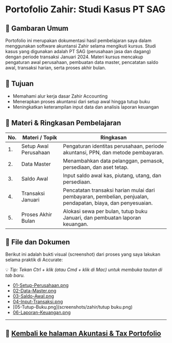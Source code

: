# Portofolio Zahir: Studi Kasus PT SAG

## 📌 Gambaran Umum

Portofolio ini merupakan dokumentasi hasil pembelajaran saya dalam menggunakan software akuntansi Zahir selama mengikuti kursus. Studi kasus yang digunakan adalah PT SAG (perusahaan jasa dan dagang) dengan periode transaksi Januari 2024. Materi kursus mencakup pengaturan awal perusahaan, pembuatan data master, pencatatan saldo awal, transaksi harian, serta proses akhir bulan. 

## 🎯 Tujuan

- Memahami alur kerja dasar Zahir Accounting
- Menerapkan proses akuntansi dari setup awal hingga tutup buku
- Meningkatkan keterampilan input data dan analisis laporan keuangan

## 📆 Materi & Ringkasan Pembelajaran

| No.| Materi / Topik | Ringkasan  |
|----|---------------|---------------------|
|1.|Setup Awal Perusahaan | 	Pengaturan identitas perusahaan, periode akuntansi, PPN, dan metode pembayaran. |
|2.|Data Master | Menambahkan data pelanggan, pemasok, persediaan, dan aset tetap.|
|3.|Saldo Awal | Input saldo awal kas, piutang, utang, dan persediaan.|
|4.|Transaksi Januari | Pencatatan transaksi harian mulai dari pembayaran, pembelian, penjualan, pendapatan, biaya, dan penyesuaian.|
|5.| Proses Akhir Bulan | Alokasi sewa per bulan, tutup buku Januari, dan pembuatan laporan keuangan. |



## 📁 File dan Dokumen

Berikut ini adalah bukti visual (screenshot) dari proses yang saya lakukan selama praktik di Accurate:

💡 *Tip: Tekan Ctrl + klik (atau Cmd + klik di Mac) untuk membuka tautan di tab baru.*

  - [01-Setup-Perusahaan.png](screenshots/zahir/setup_perusahaan.png)
  - [02-Data-Master.png](screenshots/zahir/data_master.png)
  - [03-Saldo-Awal.png](screenshots/zahir/saldo_awal.png)
  - [04-Input-Transaksi.png](screenshots/zahir/penjualan.png)
  - [05-Tutup-Buku.png](screenshots/zahir/tutup buku.png)
  - [06-Laporan-Keuangan.png](screenshots/zahir/laba_rugi.png)


---



## 🔗 [**Kembali ke halaman Akuntasi & Tax Portofolio**](https://github.com/ninanina19/Akuntansi-Tax-Portofolio/blob/main/README.md)  
